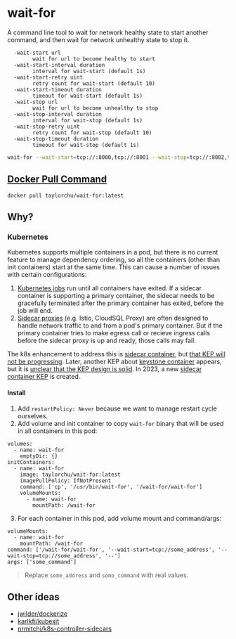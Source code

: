 # wait-for

A command line tool to wait for network healthy state to start another command, and then wait for network unhealthy state to stop it.

```
  -wait-start url
    	wait for url to become healthy to start
  -wait-start-interval duration
    	interval for wait-start (default 1s)
  -wait-start-retry uint
    	retry count for wait-start (default 10)
  -wait-start-timeout duration
    	timeout for wait-start (default 1s)
  -wait-stop url
    	wait for url to become unhealthy to stop
  -wait-stop-interval duration
    	interval for wait-stop (default 1s)
  -wait-stop-retry uint
    	retry count for wait-stop (default 10)
  -wait-stop-timeout duration
    	timeout for wait-stop (default 1s)
```

```bash
wait-for --wait-start=tcp://:8000,tcp://:8001 --wait-stop=tcp://:8002,tcp://:8003 -- sleep 60
```

## [Docker Pull Command](https://hub.docker.com/r/taylorchu/wait-for)

```
docker pull taylorchu/wait-for:latest
```

## Why?

### Kubernetes

Kubernetes supports multiple containers in a pod, but there is no current feature to manage dependency ordering, so all the containers (other than init containers) start at the same time. This can cause a number of issues with certain configurations:

1. [Kubernetes jobs](https://github.com/kubernetes/kubernetes/issues/25908) run until all containers have exited. If a sidecar container is supporting a primary container, the sidecar needs to be gracefully terminated after the primary container has exited, before the job will end.
2. [Sidecar proxies](https://github.com/GoogleCloudPlatform/cloud-sql-proxy/issues/128) (e.g. Istio, CloudSQL Proxy) are often designed to handle network traffic to and from a pod's primary container. But if the primary container tries to make egress call or recieve ingress calls before the sidecar proxy is up and ready, those calls may fail.

The k8s enhancement to address this is [sidecar container](https://github.com/kubernetes/enhancements/issues/753), but [that KEP will not be progressing](https://github.com/kubernetes/enhancements/issues/753#issuecomment-713471597). Later, another KEP about [keystone container](https://github.com/kubernetes/enhancements/issues/2872) appears, but it is [unclear that the KEP design is solid](https://github.com/kubernetes/enhancements/pull/2869#issuecomment-1270508226). In 2023, a new [sidecar container KEP](https://github.com/kubernetes/enhancements/pull/3761) is created.

#### Install

1. Add `restartPolicy: Never` because we want to manage restart cycle ourselves.
2. Add volume and init container to copy `wait-for` binary that will be used in all containers in this pod:

```
volumes:
  - name: wait-for
    emptyDir: {}
initContainers:
  - name: wait-for
    image: taylorchu/wait-for:latest
    imagePullPolicy: IfNotPresent
    command: ['cp', '/usr/bin/wait-for', '/wait-for/wait-for']
    volumeMounts:
      - name: wait-for
        mountPath: /wait-for
```

3. For each container in this pod, add volume mount and command/args:

```
volumeMounts:
  - name: wait-for
    mountPath: /wait-for
command: ['/wait-for/wait-for', '--wait-start=tcp://some_address', '--wait-stop=tcp://some_address', '--']
args: ['some_command']
```

> Replace `some_address` and `some_command` with real values.

## Other ideas

- [jwilder/dockerize](https://github.com/jwilder/dockerize)
- [karlkfi/kubexit](https://github.com/karlkfi/kubexit)
- [nrmitchi/k8s-controller-sidecars](https://github.com/nrmitchi/k8s-controller-sidecars)
